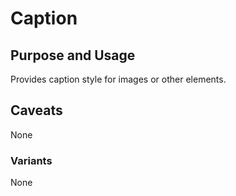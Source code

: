 # Caption

## Purpose and Usage
Provides caption style for images or other elements.

## Caveats
None

### Variants
None
